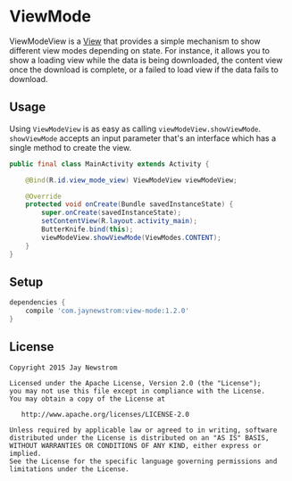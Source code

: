 ViewMode
=========

ViewModeView is a [View][androidView] that provides a simple mechanism to show different view modes depending on state. 
For instance, it allows you to show a loading view while the data is being downloaded, the content view once the download is complete, 
or a failed to load view if the data fails to download.

Usage
------------

Using `ViewModeView` is as easy as calling `viewModeView.showViewMode`. `showViewMode` accepts an input parameter that's an interface
which has a single method to create the view.

```java
public final class MainActivity extends Activity {

    @Bind(R.id.view_mode_view) ViewModeView viewModeView;

    @Override
    protected void onCreate(Bundle savedInstanceState) {
        super.onCreate(savedInstanceState);
        setContentView(R.layout.activity_main);
        ButterKnife.bind(this);
        viewModeView.showViewMode(ViewModes.CONTENT);
    }
}
```

Setup
------------
```groovy
dependencies {
    compile 'com.jaynewstrom:view-mode:1.2.0'
}
```

License
-------

    Copyright 2015 Jay Newstrom

    Licensed under the Apache License, Version 2.0 (the "License");
    you may not use this file except in compliance with the License.
    You may obtain a copy of the License at

       http://www.apache.org/licenses/LICENSE-2.0

    Unless required by applicable law or agreed to in writing, software
    distributed under the License is distributed on an "AS IS" BASIS,
    WITHOUT WARRANTIES OR CONDITIONS OF ANY KIND, either express or implied.
    See the License for the specific language governing permissions and
    limitations under the License.

[androidView]: http://developer.android.com/reference/android/view/View.html
